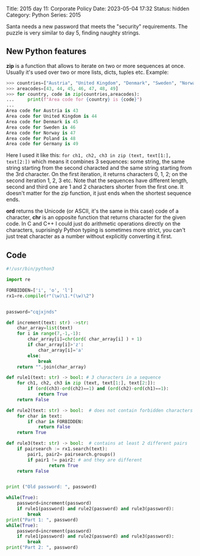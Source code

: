Title: 2015 day 11: Corporate Policy
Date: 2023-05-04 17:32
Status: hidden
Category: Python
Series: 2015

Santa needs a new password that meets the "security" requirements. The puzzle
is very similar to day 5, finding naughty strings.

## New Python features

**zip** is a function that allows to iterate on two or more sequences at once. Usually it's used over
two or more lists, dicts, tuples etc. Example:

```python
>>> countries=["Austria", "United Kingdom", "Denmark", "Sweden", "Norway", "Poland", "Germany"]
>>> areacodes=[43, 44, 45, 46, 47, 48, 49]
>>> for country, code in zip(countries,areacodes):
...     print(f"Area code for {country} is {code}")
... 
Area code for Austria is 43
Area code for United Kingdom is 44
Area code for Denmark is 45
Area code for Sweden is 46
Area code for Norway is 47
Area code for Poland is 48
Area code for Germany is 49
```

Here I used it like this: `for ch1, ch2, ch3 in zip (text, text[1:], text[2:])` which means it combines 3 sequences:
some string, the same string starting from the second characted and the same string starting from the 3rd character.
On the first iteration, it returns characters 0, 1, 2; on the second iteration 1, 2, 3 etc. Note that the sequences
have different length, second and third one are 1 and 2 characters shorter from the first one. It doesn't matter for
the zip function, it just ends when the shortest sequence ends.

**ord** returns the Unicode (or ASCII, it's the same in this case) code of a character, **chr** is an opposite
function that returns character for the given code. In C and C++ I could just do arithmetic operations directly
on the characters, suprisingly Python typing is sometimes more strict, you can't just treat character as a number
without explicitly converting it first.

## Code


```python
#!/usr/bin/python3

import re

FORBIDDEN=['i', 'o', 'l']
rx1=re.compile(r"(\w)\1.*(\w)\2")


password="cqjxjnds"

def increment(text: str) ->str:
    char_array=list(text)
    for i in range(7,-1,-1):
        char_array[i]=chr(ord( char_array[i] ) + 1)
        if char_array[i]>'z':
            char_array[i]='a'
        else:
            break
    return "".join(char_array)

def rule1(text: str) -> bool: # 3 characters in a sequence
    for ch1, ch2, ch3 in zip (text, text[1:], text[2:]):
        if (ord(ch3)-ord(ch2)==1) and (ord(ch2)-ord(ch1)==1):
            return True
    return False

def rule2(text: str) -> bool:  # does not contain forbidden characters
    for char in text:
        if char in FORBIDDEN:
            return False
    return True

def rule3(text: str) -> bool:  # contains at least 2 different pairs
    if pairsearch := rx1.search(text):
        pair1, pair2= pairsearch.groups()
        if pair1 != pair2: # and they are different
                return True
    return False


print ("Old password: ", password)

while(True):
    password=increment(password)
    if rule1(password) and rule2(password) and rule3(password):
        break
print("Part 1: ", password)
while(True):
    password=increment(password)
    if rule1(password) and rule2(password) and rule3(password):
        break
print("Part 2: ", password)
```